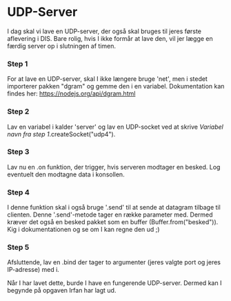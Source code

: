 # UDP-Server
I dag skal vi lave en UDP-server, der også skal bruges til jeres første aflevering i DIS. Bare rolig, hvis I ikke formår at lave den, vil jer lægge en færdig server op i slutningen af timen. 

### Step 1
For at lave en UDP-server, skal I ikke længere bruge 'net', men i stedet importerer pakken "dgram" og gemme den i en variabel. Dokumentation kan findes her: https://nodejs.org/api/dgram.html

### Step 2
Lav en variabel i kalder 'server' og lav en UDP-socket ved at skrive *Variabel navn fra step 1*.createSocket("udp4").

### Step 3
Lav nu en .on funktion, der trigger, hvis serveren modtager en besked. Log eventuelt den modtagne data i konsollen. 

### Step 4
I denne funktion skal i også bruge '.send' til at sende at datagram tilbage til clienten. Denne '.send'-metode tager en række parameter med. Dermed kræver det også en besked pakket som en buffer (Buffer.from("besked")). Kig i dokumentationen og se om I kan regne den ud ;)

### Step 5
Afsluttende, lav en .bind der tager to argumenter (jeres valgte port og jeres IP-adresse) med i.

Når I har lavet dette, burde I have en fungerende UDP-server. Dermed kan I begynde på opgaven Irfan har lagt ud.
